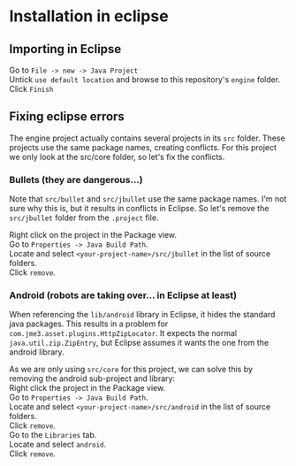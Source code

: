 # Installation in eclipse
## Importing in Eclipse
Go to `File -> new -> Java Project`    
Untick `use default location` and browse to this repository's `engine` folder.    
Click `Finish`

## Fixing eclipse errors
The engine project actually contains several projects in its `src` folder.
These projects use the same package names, creating conflicts.
For this project we only look at the src/core folder, so let's fix the conflicts.

### Bullets (they are dangerous...)
Note that `src/bullet` and `src/jbullet` use the same package names.
I'm not sure why this is, but it results in conflicts in Eclipse.
So let's remove the `src/jbullet` folder from the `.project` file.

Right click on the project in the Package view.    
Go to `Properties -> Java Build Path`.    
Locate and select `<your-project-name>/src/jbullet` in the list of source folders.    
Click `remove`.   

### Android (robots are taking over... in Eclipse at least)
When referencing the `lib/android` library in Eclipse,
it hides the standard java packages.
This results in a problem for `com.jme3.asset.plugins.HttpZipLocator`.
It expects the normal `java.util.zip.ZipEntry`, 
but Eclipse assumes it wants the one from the android library.

As we are only using `src/core` for this project, we can solve this by removing the android sub-project and library:    
Right click the project in the Package view.    
Go to `Properties -> Java Build Path`.    
Locate and select `<your-project-name>/src/android` in the list of source folders.    
Click `remove`.    
Go to the `Libraries` tab.    
Locate and select `android`.    
Click `remove`.



